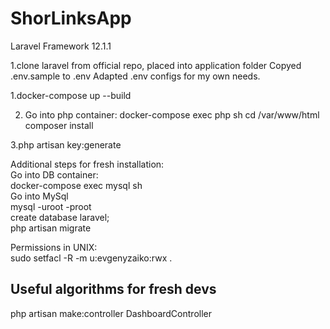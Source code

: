 # ShorLinksApp

Laravel Framework 12.1.1  

1.clone laravel from official repo, placed into application folder
Copyed .env.sample to .env
Adapted .env configs for my own needs.

1.docker-compose up --build

2. Go into php container:
docker-compose exec php sh
cd /var/www/html
composer install

3.php artisan key:generate


Additional steps for fresh installation:  
Go into DB container:  
docker-compose exec mysql sh  
Go into MySql  
mysql -uroot -proot  
create database laravel;  
php artisan migrate  

Permissions in UNIX:  
sudo setfacl -R -m u:evgenyzaiko:rwx .  


## Useful algorithms for fresh devs

php artisan make:controller DashboardController

